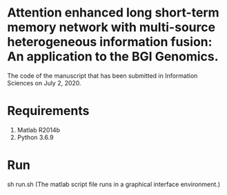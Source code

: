 # Attention enhanced long short-term memory network with multi-source heterogeneous information fusion: An application to the BGI Genomics. 
The code of the manuscript that has been submitted in Information Sciences on July 2, 2020.

# Requirements
1. Matlab R2014b
2. Python 3.6.9

# Run
sh run.sh (The matlab script file runs in a graphical interface environment.)

